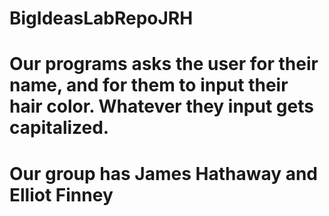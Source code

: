 # BigIdeasLabRepoJRH
# Our programs asks the user for their name, and for them to input their hair color. Whatever they input gets capitalized.
# Our group has James Hathaway and Elliot Finney
